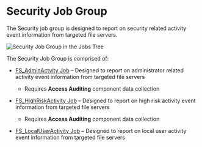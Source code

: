 # Security Job Group

The Security job group is designed to report on security related activity event information from
targeted file servers.

![Security Job Group in the Jobs Tree](/img/versioned_docs/accessanalyzer_11.6/accessanalyzer/admin/hostmanagement/jobstree.webp)

The Security Job Group is comprised of:

- [FS_AdminActvity Job](/docs/accessanalyzer/11.6/accessanalyzer/solutions/filesystem/activity/security/fs_adminactvity.md)
  – Designed to report on administrator related activity event information from targeted file
  servers

  - Requires **Access Auditing** component data collection

- [FS_HighRiskActivity Job](/docs/accessanalyzer/11.6/accessanalyzer/solutions/filesystem/activity/security/fs_highriskactivity.md)
  – Designed to report on high risk activity event information from targeted file servers

  - Requires **Access Auditing** component data collection

- [FS_LocalUserActivity Job](/docs/accessanalyzer/11.6/accessanalyzer/solutions/filesystem/activity/security/fs_localuseractivity.md)
  – Designed to report on local user activity event information from targeted file servers
